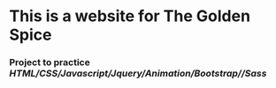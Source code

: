 # This is a website for The Golden Spice

### Project to practice _HTML/CSS/Javascript/Jquery/Animation/Bootstrap//Sass_

